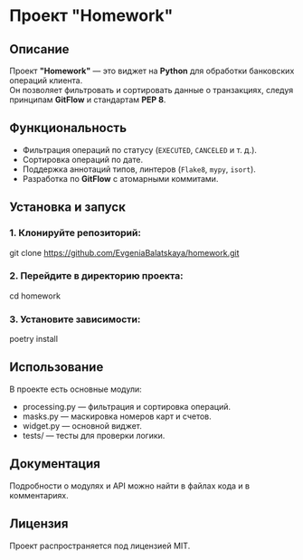 # Проект "Homework"

## Описание

Проект **"Homework"** — это виджет на **Python** для обработки банковских операций клиента.  
Он позволяет фильтровать и сортировать данные о транзакциях, следуя принципам **GitFlow** и стандартам **PEP 8**.  

## Функциональность

- Фильтрация операций по статусу (`EXECUTED`, `CANCELED` и т. д.).
- Сортировка операций по дате.
- Поддержка аннотаций типов, линтеров (`Flake8`, `mypy`, `isort`).
- Разработка по **GitFlow** с атомарными коммитами.

## Установка и запуск

### 1. Клонируйте репозиторий:

git clone https://github.com/EvgeniaBalatskaya/homework.git

### 2. Перейдите в директорию проекта:

cd homework

### 3. Установите зависимости:

poetry install

## Использование  

В проекте есть основные модули:

- processing.py — фильтрация и сортировка операций.
- masks.py — маскировка номеров карт и счетов.
- widget.py — основной виджет.
- tests/ — тесты для проверки логики.

## Документация
Подробности о модулях и API можно найти в файлах кода и в комментариях.

## Лицензия
Проект распространяется под лицензией MIT.


